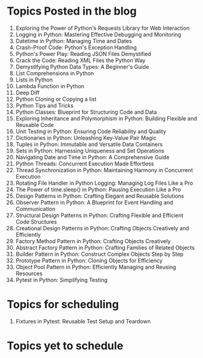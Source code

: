 # Topics Posted in the blog
1. Exploring the Power of Python's Requests Library for Web Interaction
2. Logging in Python: Mastering Effective Debugging and Monitoring
3. Datetime in Python: Managing Time and Dates
4. Crash-Proof Code: Python's Exception Handling
5. Python's Power Play: Reading JSON Files Demystified
6. Crack the Code: Reading XML Files the Python Way
7. Demystifying Python Data Types: A Beginner's Guide
8. List Comprehensions in Python
9. Lists in Python
10. Lambda Function in Python
11. Deep Diff
12. Python Cloning or Copying a list
13. Python Tips and Tricks
14. Python Classes: Blueprint for Structuring Code and Data
15. Exploring Inheritance and Polymorphism in Python: Building Flexible and Reusable Code
16. Unit Testing in Python: Ensuring Code Reliability and Quality
17. Dictionaries in Python: Unleashing Key-Value Pair Magic
18. Tuples in Python: Immutable and Versatile Data Containers
19. Sets in Python: Harnessing Uniqueness and Set Operations
20. Navigating Date and Time in Python: A Comprehensive Guide
21. Python Threads: Concurrent Execution Made Effortless
22. Thread Synchronization in Python: Maintaining Harmony in Concurrent Execution
23. Rotating File Handler in Python Logging: Managing Log Files Like a Pro
24. The Power of time.sleep() in Python: Pausing Execution Like a Pro
25. Design Patterns in Python: Crafting Elegant and Reusable Solutions
26. Observer Pattern in Python: A Blueprint for Event Handling and Communication
27. Structural Design Patterns in Python: Crafting Flexible and Efficient Code Structures
28. Creational Design Patterns in Python: Crafting Objects Creatively and Efficiently
29. Factory Method Pattern in Python: Crafting Objects Creatively
30. Abstract Factory Pattern in Python: Crafting Families of Related Objects
31. Builder Pattern in Python: Construct Complex Objects Step by Step
32. Prototype Pattern in Python: Cloning Objects for Efficiency
33. Object Pool Pattern in Python: Efficiently Managing and Reusing Resources
34. Pytest in Python: Simplifying Testing

# Topics for scheduling
1. Fixtures in Pytest: Reusable Test Setup and Teardown


# Topics yet to schedule